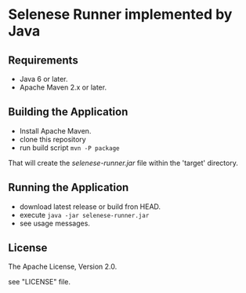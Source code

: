 Selenese Runner implemented by Java
===================================

Requirements
------------

* Java 6 or later.
* Apache Maven 2.x or later.

Building the Application
------------------------

* Install Apache Maven.
* clone this repository
* run build script
	`mvn -P package`

That will create the *selenese-runner.jar* file within the 'target' directory.

Running the Application
-----------------------

* download latest release or build fron HEAD.
* execute
  `java -jar selenese-runner.jar`
* see usage messages.

License
-------

The Apache License, Version 2.0.

see "LICENSE" file.
